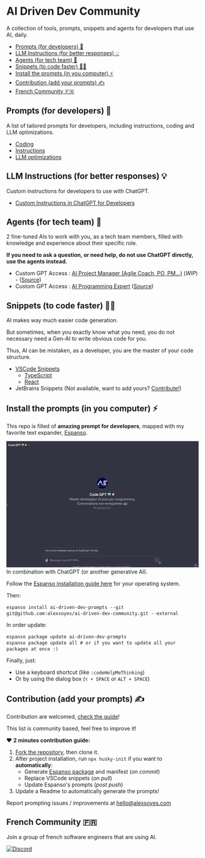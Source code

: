 # AI Driven Dev Community

A collection of tools, prompts, snippets and agents for developers that use AI, daily.

- [Prompts (for developers) 📝](#prompts-for-developers-)
- [LLM Instructions (for better responses) 💡](#llm-instructions-for-better-responses-)
- [Agents (for tech team) 🤖](#agents-for-tech-team-)
- [Snippets (to code faster) 🧑‍💻](#snippets-to-code-faster-)
- [Install the prompts (in you computer) ⚡️](#install-the-prompts-in-you-computer-️)
- [Contribution (add your prompts) ✍️](#contribution-add-your-prompts-️)
- [French Community 🇫🇷](#french-community-)

## Prompts (for developers) 📝

A list of tailored prompts for developers, including instructions, coding and LLM optimizations.

- [Coding](./prompts/code.md)
- [Instructions](./prompts/instruct.md)
- [LLM optimizations](./prompts//llm.md)

## LLM Instructions (for better responses) 💡

Custom instructions for developers to use with ChatGPT.

- [Custom Instructions in ChatGPT for Developers](./llm/chatgpt-custom-instructions-developer.md)

## Agents (for tech team) 🤖

2 fine-tuned AIs to work with you, as a tech team members, filled with knowledge and experience about their specific role.

**If you need to ask a question, or need help, do not use ChatGPT directly, use the agents instead.**

- Custom GPT Access : [AI Project Manager (Agile Coach, PO, PM...)](https://chat.openai.com/g/g-KbmBiVnyq-agile-gpt) (*WIP*) - ([Source](./agents/agile-coach.md))
- Custom GPT Access : [AI Programming Expert](https://chat.openai.com/g/g-S1wfMarvA-ai-programming-expert) ([Source](./agents/senior-developer.md))

## Snippets (to code faster) 🧑‍💻

AI makes way much easier code generation.

But sometimes, when you exactly know what you need, you do not necessary need a Gen-AI to write obvious code for you.

Thus, AI can be mistaken, as a developer, you are the master of your code structure.

- [VSCode Snippets](./snippets/vscode/)
  - [TypeScript](./snippets/vscode/typescript.json)
  - [React](./snippets/vscode/typescriptreact.json)
- JetBrains Snippets (Not available, want to add yours? [Contribute!](./contributing.md))

## Install the prompts (in you computer) ⚡️

This repo is filled of **amazing prompt for developers**, mapped with my favorite text expander, [Espanso](https://espanso.org).

![Text expander with AI](docs/images/espanso-code-gpt.gif)
In combination with ChatGPT (or another generative AI).

Follow the [Espanso installation guide here](https://espanso.org/install/) for your operating system.

Then:

```shell
espanso install ai-driven-dev-prompts --git git@github.com:alexsoyes/ai-driven-dev-community.git --external
```

In order update:

```shell
espanso package update ai-driven-dev-prompts
espanso package update all # or if you want to update all your packages at once :)
```

Finally, just:

- Use a keyboard shortcut (like `:codeHelpMeThinking`)
- Or by using the dialog box (`⌥ + SPACE` or `ALT + SPACE`)

## Contribution (add your prompts) ✍️

Contribution are welcomed, [check the guide](./contributing.md)!

This list is community based, feel free to improve it!

❤️ **2 minutes contribution guide:**

1. [Fork the repository](https://github.com/alexsoyes/ai-driven-dev-community/fork), then clone it.
2. After project installation, run `npx husky-init` if you want to **automatically**:
   - Generate [Espanso package](./ai-driven-dev-prompts/package.yml) and manifest (*on commit*)
   - Replace VSCode snippets (*on pull*)
   - Update Espanso's prompts (*post push*)
3. Update a Readme to automatically generate the prompts!

Report prompting issues / improvements at [hello@alexsoyes.com](mailto:hello@alexsoyes.com)

## French Community 🇫🇷

Join a group of french software engineers that are using AI.

[![Discord](https://img.shields.io/badge/Discord-7289DA?style=for-the-badge&logo=discord&logoColor=white)](https://discord.gg/mcNwacZCvC)
